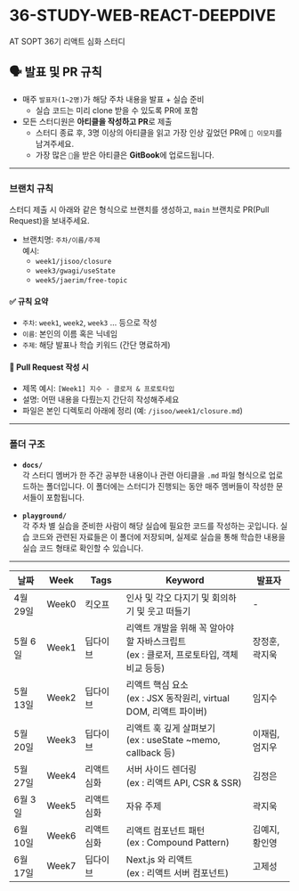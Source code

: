 # 36-STUDY-WEB-REACT-DEEPDIVE
AT SOPT 36기 리액트 심화 스터디


## 🗣 발표 및 PR 규칙

- 매주 `발표자(1~2명)`가 해당 주차 내용을 발표 + 실습 준비
  - 실습 코드는 미리 clone 받을 수 있도록 PR에 포함
- 모든 스터디원은 **아티클을 작성하고 PR**로 제출
  - 스터디 종료 후, 3명 이상의 아티클을 읽고 가장 인상 깊었던 PR에 `🚀 이모지`를 남겨주세요.
  - 가장 많은 `🚀`을 받은 아티클은 **GitBook**에 업로드됩니다.

---


### 브랜치 규칙

스터디 제출 시 아래와 같은 형식으로 브랜치를 생성하고, `main` 브랜치로 PR(Pull Request)을 보내주세요.

- 브랜치명: `주차/이름/주제`  
  예시:  
  - `week1/jisoo/closure`  
  - `week3/gwagi/useState`  
  - `week5/jaerim/free-topic`

#### ✅ 규칙 요약
- `주차`: `week1`, `week2`, `week3` … 등으로 작성
- `이름`: 본인의 이름 혹은 닉네임
- `주제`: 해당 발표나 학습 키워드 (간단 명료하게)

#### 📝 Pull Request 작성 시
- 제목 예시: `[Week1] 지수 - 클로저 & 프로토타입`
- 설명: 어떤 내용을 다뤘는지 간단히 작성해주세요
- 파일은 본인 디렉토리 아래에 정리 (예: `/jisoo/week1/closure.md`)
---

### 폴더 구조

- **`docs/`**  
  각 스터디 멤버가 한 주간 공부한 내용이나 관련 아티클을 `.md` 파일 형식으로 업로드하는 폴더입니다. 이 폴더에는 스터디가 진행되는 동안 매주 멤버들이 작성한 문서들이 포함됩니다.

- **`playground/`**  
  각 주차 별 실습을 준비한 사람이 해당 실습에 필요한 코드를 작성하는 곳입니다. 실습 코드와 관련된 자료들은 이 폴더에 저장되며, 실제로 실습을 통해 학습한 내용을 실습 코드 형태로 확인할 수 있습니다.

---


| 날짜       | Week   | Tags         | Keyword                                                                                      | 발표자          |
|------------|--------|--------------|----------------------------------------------------------------------------------------------|-----------------|
| 4월 29일 | Week0  | 킥오프        | 인사 및 각오 다지기 및 회의하기 및 웃고 떠들기 | -          |
| 5월 6일 | Week1  | 딥다이브        | 리액트 개발을 위해 꼭 알아야 할 자바스크립트<br>(ex : 클로저, 프로토타입, 객체 비교 등등) | 장정훈, 곽지욱          |
| 5월 13일 | Week2  | 딥다이브        | 리액트 핵심 요소<br>(ex : JSX 동작원리, virtual DOM, 리액트 파이버) | 임지수          |
| 5월 20일 | Week3  | 딥다이브        | 리액트 훅 깊게 살펴보기<br>(ex : useState ~memo, callback 등) | 이재림, 엄지우          |
| 5월 27일 | Week4  | 리액트 심화        | 서버 사이드 렌더링<br>(ex : 리액트 API, CSR & SSR) | 김정은          |
| 6월 3일 | Week5  | 리액트 심화        | 자유 주제 | 곽지욱          |
| 6월 10일 | Week6  | 리액트 심화        | 리액트 컴포넌트 패턴<br>(ex : Compound Pattern) | 김예지, 황인영          |
| 6월 17일 | Week7  | 딥다이브        | Next.js 와 리액트<br>(ex : 리액트 서버 컴포넌트) | 고제성          |
